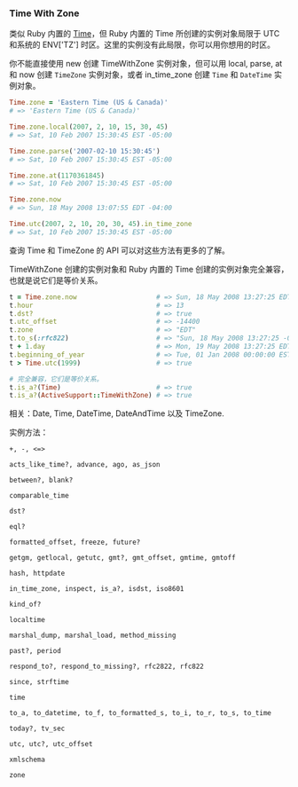 ### Time With Zone

类似 Ruby 内置的 [Time](http://ruby-doc.org/core-2.1.0/Time.html)，但 Ruby 内置的 Time 所创建的实例对象局限于 UTC 和系统的 ENV['TZ'] 时区。这里的实例没有此局限，你可以用你想用的时区。

你不能直接使用 new 创建 TimeWithZone 实例对象，但可以用 local, parse, at 和 now 创建 `TimeZone` 实例对象，或者 in_time_zone 创建 `Time` 和 `DateTime` 实例对象。

```ruby
Time.zone = 'Eastern Time (US & Canada)'
# => 'Eastern Time (US & Canada)'

Time.zone.local(2007, 2, 10, 15, 30, 45)
# => Sat, 10 Feb 2007 15:30:45 EST -05:00

Time.zone.parse('2007-02-10 15:30:45')
# => Sat, 10 Feb 2007 15:30:45 EST -05:00

Time.zone.at(1170361845)
# => Sat, 10 Feb 2007 15:30:45 EST -05:00

Time.zone.now
# => Sun, 18 May 2008 13:07:55 EDT -04:00

Time.utc(2007, 2, 10, 20, 30, 45).in_time_zone
# => Sat, 10 Feb 2007 15:30:45 EST -05:00
```

查询 Time 和 TimeZone 的 API 可以对这些方法有更多的了解。

TimeWithZone 创建的实例对象和 Ruby 内置的 Time 创建的实例对象完全兼容，也就是说它们是等价关系。

```ruby
t = Time.zone.now                    # => Sun, 18 May 2008 13:27:25 EDT -04:00
t.hour                               # => 13
t.dst?                               # => true
t.utc_offset                         # => -14400
t.zone                               # => "EDT"
t.to_s(:rfc822)                      # => "Sun, 18 May 2008 13:27:25 -0400"
t + 1.day                            # => Mon, 19 May 2008 13:27:25 EDT -04:00
t.beginning_of_year                  # => Tue, 01 Jan 2008 00:00:00 EST -05:00
t > Time.utc(1999)                   # => true

# 完全兼容，它们是等价关系。
t.is_a?(Time)                        # => true
t.is_a?(ActiveSupport::TimeWithZone) # => true
```

相关：Date, Time, DateTime, DateAndTime 以及 TimeZone.

实例方法：

```
+, -, <=>

acts_like_time?, advance, ago, as_json

between?, blank?

comparable_time

dst?

eql?

formatted_offset, freeze, future?

getgm, getlocal, getutc, gmt?, gmt_offset, gmtime, gmtoff

hash, httpdate

in_time_zone, inspect, is_a?, isdst, iso8601

kind_of?

localtime

marshal_dump, marshal_load, method_missing

past?, period

respond_to?, respond_to_missing?, rfc2822, rfc822

since, strftime

time

to_a, to_datetime, to_f, to_formatted_s, to_i, to_r, to_s, to_time

today?, tv_sec

utc, utc?, utc_offset

xmlschema

zone
```
